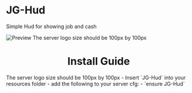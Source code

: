 # JG-Hud
Simple Hud for showing job and cash


![Preview](https://cdn.discordapp.com/attachments/985595018800681000/1071842377309892618/jghud.PNG)
The server logo size should be 100px by 100px



<h1 align='center'>Install Guide</a></h1>
The server logo size should be 100px by 100px
- Insert `JG-Hud` into your resources folder
- add the following to your server cfg:
  - `ensure JG-Hud`

